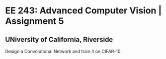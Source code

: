 # EE 243: Advanced Computer Vision | Assignment 5
## UNiversity of California, Riverside
Design a Convolutional Network and train it  on CIFAR-10
